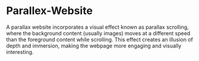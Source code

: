 # Parallex-Website
A parallax website incorporates a visual effect known as parallax scrolling, where the background content (usually images) moves at a different speed than the foreground content while scrolling. This effect creates an illusion of depth and immersion, making the webpage more engaging and visually interesting.
